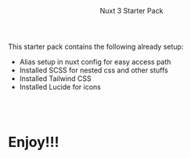 <header>Nuxt 3 Starter Pack</header>

<p>This starter pack contains the following already setup:</p>
<ul>
  <li>Alias setup in nuxt config for easy access path</li>
  <li>Installed SCSS for nested css and other stuffs</li>
  <li>Installed Tailwind CSS</li>
  <li>Installed Lucide for icons</li>
</ul>


<br>
<br>

<h1>Enjoy!!!</h1>
